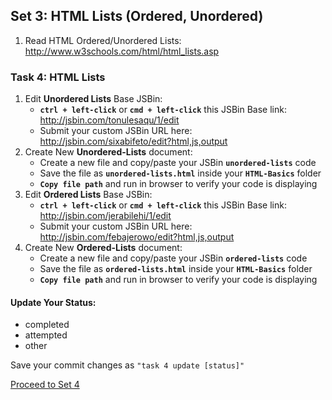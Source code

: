 
## Set 3: HTML Lists (Ordered, Unordered)

1.  Read HTML Ordered/Unordered Lists: 	<http://www.w3schools.com/html/html_lists.asp>
### Task 4: HTML Lists

1. Edit __Unordered Lists__ Base JSBin: 
    *  __`ctrl + left-click`__ or __`cmd + left-click`__ this JSBin Base link: <http://jsbin.com/tonulesaqu/1/edit>
    * Submit your custom JSBin URL here: http://jsbin.com/sixabifeto/edit?html,js,output
2. Create New __Unordered-Lists__ document:
    * Create a new file and copy/paste your JSBin __`unordered-lists`__ code
    * Save the file as  __`unordered-lists.html`__ inside your __`HTML-Basics`__ folder
    * __`Copy file path`__ and run in browser to verify your code is displaying
3. Edit __Ordered Lists__ Base JSBin: 
    *  __`ctrl + left-click`__ or __`cmd + left-click`__ this JSBin Base link: <http://jsbin.com/jerabilehi/1/edit>
    * Submit your custom JSBin URL here: http://jsbin.com/febajerowo/edit?html,js,output
4. Create New __Ordered-Lists__ document:
    * Create a new file and copy/paste your JSBin __`ordered-lists`__ code
    * Save the file as  __`ordered-lists.html`__ inside your __`HTML-Basics`__ folder
    * __`Copy file path`__ and run in browser to verify your code is displaying

#### Update Your Status:
- completed
- attempted
- other

Save your commit changes as `"task 4 update [status]"`

[Proceed to Set 4](set_4.md)
